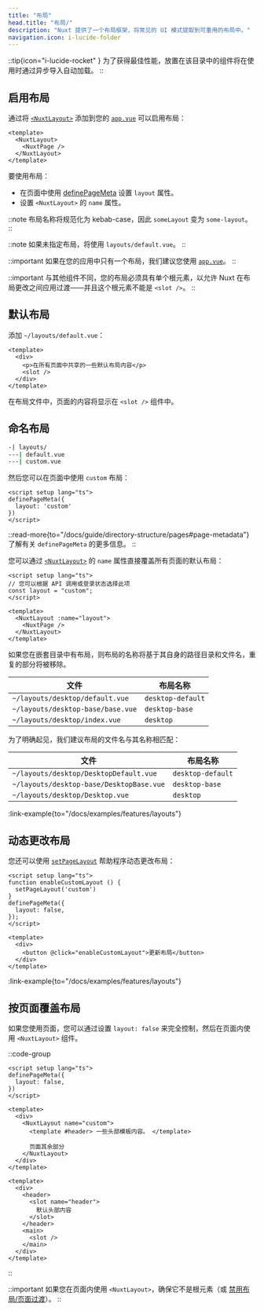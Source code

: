 ```yaml
---
title: "布局"
head.title: "布局/"
description: "Nuxt 提供了一个布局框架，将常见的 UI 模式提取到可重用的布局中。"
navigation.icon: i-lucide-folder
---
```


::tip{icon="i-lucide-rocket" }
为了获得最佳性能，放置在该目录中的组件将在使用时通过异步导入自动加载。
::

## 启用布局

通过将 [`<NuxtLayout>`](/docs/api/components/nuxt-layout) 添加到您的 [`app.vue`](/docs/guide/directory-structure/app) 可以启用布局：

```vue [app.vue]
<template>
  <NuxtLayout>
    <NuxtPage />
  </NuxtLayout>
</template>
```

要使用布局：
- 在页面中使用 [definePageMeta](/docs/api/utils/define-page-meta) 设置 `layout` 属性。
- 设置 `<NuxtLayout>` 的 `name` 属性。

::note
布局名称将规范化为 kebab-case，因此 `someLayout` 变为 `some-layout`。
::

::note
如果未指定布局，将使用 `layouts/default.vue`。
::

::important
如果在您的应用中只有一个布局，我们建议您使用 [`app.vue`](/docs/guide/directory-structure/app)。
::

::important
与其他组件不同，您的布局必须具有单个根元素，以允许 Nuxt 在布局更改之间应用过渡——并且这个根元素不能是 `<slot />`。
::

## 默认布局

添加 `~/layouts/default.vue`：

```vue [layouts/default.vue]
<template>
  <div>
    <p>在所有页面中共享的一些默认布局内容</p>
    <slot />
  </div>
</template>
```

在布局文件中，页面的内容将显示在 `<slot />` 组件中。

## 命名布局

```bash [目录结构]
-| layouts/
---| default.vue
---| custom.vue
```

然后您可以在页面中使用 `custom` 布局：

```vue twoslash [pages/about.vue]
<script setup lang="ts">
definePageMeta({
  layout: 'custom'
})
</script>
```

::read-more{to="/docs/guide/directory-structure/pages#page-metadata"}
了解有关 `definePageMeta` 的更多信息。
::

您可以通过 [`<NuxtLayout>`](/docs/api/components/nuxt-layout) 的 `name` 属性直接覆盖所有页面的默认布局：

```vue [app.vue]
<script setup lang="ts">
// 您可以根据 API 调用或登录状态选择此项
const layout = "custom";
</script>

<template>
  <NuxtLayout :name="layout">
    <NuxtPage />
  </NuxtLayout>
</template>
```

如果您在嵌套目录中有布局，则布局的名称将基于其自身的路径目录和文件名，重复的部分将被移除。

文件 | 布局名称
-- | --
`~/layouts/desktop/default.vue` | `desktop-default`
`~/layouts/desktop-base/base.vue` | `desktop-base`
`~/layouts/desktop/index.vue` | `desktop`

为了明确起见，我们建议布局的文件名与其名称相匹配：

文件 | 布局名称
-- | --
`~/layouts/desktop/DesktopDefault.vue` | `desktop-default`
`~/layouts/desktop-base/DesktopBase.vue` | `desktop-base`
`~/layouts/desktop/Desktop.vue` | `desktop`

:link-example{to="/docs/examples/features/layouts"}

## 动态更改布局

您还可以使用 [`setPageLayout`](/docs/api/utils/set-page-layout) 帮助程序动态更改布局：

```vue twoslash
<script setup lang="ts">
function enableCustomLayout () {
  setPageLayout('custom')
}
definePageMeta({
  layout: false,
});
</script>

<template>
  <div>
    <button @click="enableCustomLayout">更新布局</button>
  </div>
</template>
```

:link-example{to="/docs/examples/features/layouts"}

## 按页面覆盖布局

如果您使用页面，您可以通过设置 `layout: false` 来完全控制，然后在页面内使用 `<NuxtLayout>` 组件。

::code-group

```vue [pages/index.vue]
<script setup lang="ts">
definePageMeta({
  layout: false,
})
</script>

<template>
  <div>
    <NuxtLayout name="custom">
      <template #header> 一些头部模板内容。 </template>

      页面其余部分
    </NuxtLayout>
  </div>
</template>
```

```vue [layouts/custom.vue]
<template>
  <div>
    <header>
      <slot name="header">
        默认头部内容
      </slot>
    </header>
    <main>
      <slot />
    </main>
  </div>
</template>
```

::

::important
如果您在页面内使用 `<NuxtLayout>`，确保它不是根元素（或 [禁用布局/页面过渡](/docs/getting-started/transitions#disable-transitions)）。
::